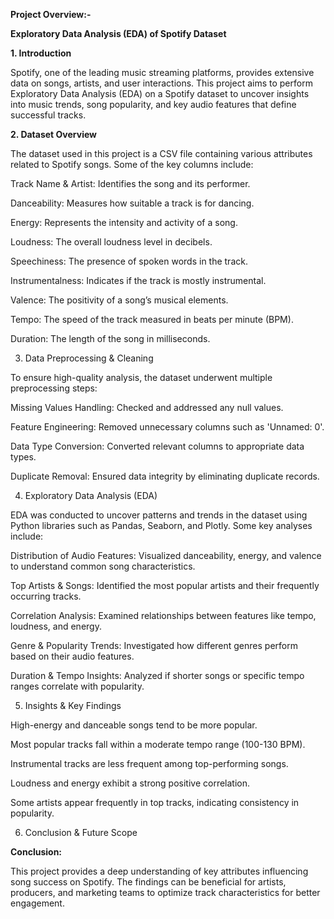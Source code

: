 
**Project Overview:-**

**Exploratory Data Analysis (EDA) of Spotify Dataset**


**1. Introduction**

Spotify, one of the leading music streaming platforms, provides extensive data on songs, artists, and user interactions. This project aims to perform Exploratory Data Analysis (EDA) on a Spotify dataset to uncover insights into music trends, song popularity, and key audio features that define successful tracks.


**2. Dataset Overview**

The dataset used in this project is a CSV file containing various attributes related to Spotify songs. Some of the key columns include:

Track Name & Artist: Identifies the song and its performer.

Danceability: Measures how suitable a track is for dancing.

Energy: Represents the intensity and activity of a song.

Loudness: The overall loudness level in decibels.

Speechiness: The presence of spoken words in the track.

Instrumentalness: Indicates if the track is mostly instrumental.

Valence: The positivity of a song’s musical elements.

Tempo: The speed of the track measured in beats per minute (BPM).

Duration: The length of the song in milliseconds.

3. Data Preprocessing & Cleaning

To ensure high-quality analysis, the dataset underwent multiple preprocessing steps:

Missing Values Handling: Checked and addressed any null values.

Feature Engineering: Removed unnecessary columns such as 'Unnamed: 0'.

Data Type Conversion: Converted relevant columns to appropriate data types.

Duplicate Removal: Ensured data integrity by eliminating duplicate records.

4. Exploratory Data Analysis (EDA)

EDA was conducted to uncover patterns and trends in the dataset using Python libraries such as Pandas, Seaborn, and Plotly. Some key analyses include:

Distribution of Audio Features: Visualized danceability, energy, and valence to understand common song characteristics.

Top Artists & Songs: Identified the most popular artists and their frequently occurring tracks.

Correlation Analysis: Examined relationships between features like tempo, loudness, and energy.

Genre & Popularity Trends: Investigated how different genres perform based on their audio features.

Duration & Tempo Insights: Analyzed if shorter songs or specific tempo ranges correlate with popularity.

5. Insights & Key Findings

High-energy and danceable songs tend to be more popular.

Most popular tracks fall within a moderate tempo range (100-130 BPM).

Instrumental tracks are less frequent among top-performing songs.

Loudness and energy exhibit a strong positive correlation.

Some artists appear frequently in top tracks, indicating consistency in popularity.

6. Conclusion & Future Scope


**Conclusion:**

This project provides a deep understanding of key attributes influencing song success on Spotify. The findings can be beneficial for artists, producers, and marketing teams to optimize track characteristics for better engagement.



